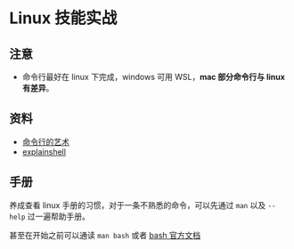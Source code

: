 # Linux 技能实战

## 注意

+ 命令行最好在 linux 下完成，windows 可用 WSL，**mac 部分命令行与 linux 有差异**。

## 资料

+ [命令行的艺术](https://github.com/jlevy/the-art-of-command-line/blob/master/README-zh.md)
+ [explainshell](http://explainshell.com/)

## 手册

养成查看 linux 手册的习惯，对于一条不熟悉的命令，可以先通过 `man` 以及 `--help` 过一遍帮助手册。

甚至在开始之前可以通读 `man bash` 或者 [bash 官方文档](https://www.gnu.org/software/bash/manual/bash.html)

